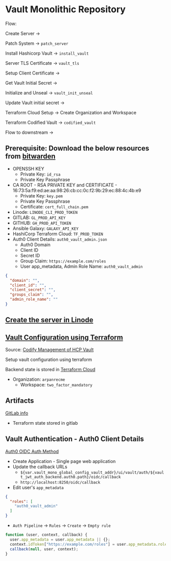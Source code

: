 # Vault Monolithic Repository

Flow:

Create Server ->

Patch System -> `patch_server`

Install Hashicorp Vault -> `install_vault`

Server TLS Certificate -> `vault_tls`

Setup Client Certificate ->

Get Vault Initial Secret ->

Initialize and Unseal -> `vault_init_unseal`

Update Vault initial secret ->

Terraform Cloud Setup -> Create Organization and Workspace

Terraform Codified Vault -> `codified_vault`

Flow to downstream ->

## Prerequisite: Download the below resources from [bitwarden](tasks/get_prerequisite.yml)

- OPENSSH KEY
  - Private Key: `id_rsa`
  - Private Key Passphrase
- CA ROOT - RSA PRIVATE KEY and CERTIFICATE - 16:73:5a:f9:ed:ae:aa:98:26:cb:cc:0c:f2:9b:29:ec:88:4c:4b:e9
  - Private Key: `key.pem`
  - Private Key Passphrase
  - Certificate: `cert_full_chain.pem`
- Linode: `LINODE_CLI_PROD_TOKEN`
- GITLAB: `GL_PROD_API_KEY`
- GITHUB: `GH_PROD_API_TOKEN`
- Ansible Galaxy: `GALAXY_API_KEY`
- HashiCorp Terraform Cloud: `TF_PROD_TOKEN`
- Auth0 Client Details: `auth0_vault_admin.json`
  - Auth0 Domain
  - Client ID
  - Secret ID
  - Group Claim: `https://example.com/roles`
  - User app_metadata, Admin Role Name: `auth0_vault_admin`

```json
{
  "domain": "",
  "client_id": "",
  "client_secret": "",
  "groups_claim": "",
  "admin_role_name": ""
}
```

## [Create the server in Linode](tasks/100-create_server.yml)

## [Vault Configuration using Terraform](codified_vault/)

Source: [Codify Management of HCP Vault](https://developer.hashicorp.com/vault/tutorials/cloud-ops/vault-codify-mgmt)

Setup vault configuration using terraform

Backend state is stored in [Terraform Cloud](https://app.terraform.io/app/arpanrecme/workspaces/vault_mono_codified_vault)

- Organization: `arpanrecme`
  - Workspace: `two_factor_mandatory`

## Artifacts

[GitLab info](vars/gitlab_artifacts.yml)

- Terraform state stored in gitlab

## Vault Authentication - Auth0 Client Details

[Auth0 OIDC Auth Method](https://developer.hashicorp.com/vault/tutorials/auth-methods/oidc-auth)

- Create Application - Single page web application
- Update the callback URLs
  - `${var.vault_mono_global_config_vault_addr}/ui/vault/auth/${vault_jwt_auth_backend.auth0.path}/oidc/callback`
  - `http://localhost:8250/oidc/callback`
- Edit user's `app_metadata`

```json
{
  "roles": [
    "auth0_vault_admin"
  ]
}
```

- `Auth Pipeline` -> `Rules` -> `Create` -> `Empty rule`

```js
function (user, context, callback) {
  user.app_metadata = user.app_metadata || {};
  context.idToken["https://example.com/roles"] = user.app_metadata.roles || [];
  callback(null, user, context);
}
```
